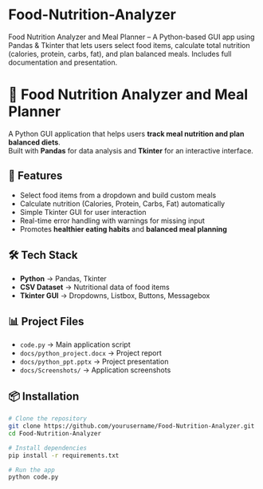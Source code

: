 # Food-Nutrition-Analyzer
Food Nutrition Analyzer and Meal Planner – A Python-based GUI app using Pandas &amp; Tkinter that lets users select food items, calculate total nutrition (calories, protein, carbs, fat), and plan balanced meals. Includes full documentation and presentation.
# 🥗 Food Nutrition Analyzer and Meal Planner

A Python GUI application that helps users **track meal nutrition and plan balanced diets**.  
Built with **Pandas** for data analysis and **Tkinter** for an interactive interface.  

## 🚀 Features
- Select food items from a dropdown and build custom meals  
- Calculate nutrition (Calories, Protein, Carbs, Fat) automatically  
- Simple Tkinter GUI for user interaction  
- Real-time error handling with warnings for missing input  
- Promotes **healthier eating habits** and **balanced meal planning**  

## 🛠️ Tech Stack
- **Python** → Pandas, Tkinter  
- **CSV Dataset** → Nutritional data of food items  
- **Tkinter GUI** → Dropdowns, Listbox, Buttons, Messagebox  

## 📊 Project Files
- `code.py` → Main application script  
- `docs/python_project.docx` → Project report  
- `docs/python_ppt.pptx` → Project presentation  
- `docs/Screenshots/` → Application screenshots  

## 📦 Installation
```bash
# Clone the repository
git clone https://github.com/yourusername/Food-Nutrition-Analyzer.git
cd Food-Nutrition-Analyzer

# Install dependencies
pip install -r requirements.txt

# Run the app
python code.py
